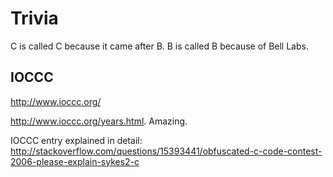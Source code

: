 # Trivia

C is called C because it came after B. B is called B because of Bell Labs.

## IOCCC

<http://www.ioccc.org/>

<http://www.ioccc.org/years.html>. Amazing.

IOCCC entry explained in detail: <http://stackoverflow.com/questions/15393441/obfuscated-c-code-contest-2006-please-explain-sykes2-c>
